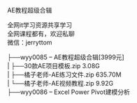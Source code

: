 AE教程超级合辑

全网it学习资源共享学习<br>全网课程都有，欢迎私聊<br>微信：jerryttom<br>

├──wyy0085 – AE教程超级合辑[3999元]<br> | ├──30款AE项目模板.zip 3.08G<br> | ├──橘子老师-AE练习文件.zip 635.70M<br> | └──橘子老师-AE视频教程.zip 9.92G<br> ├──wyy0086 – Excel Power Pivot建模分析